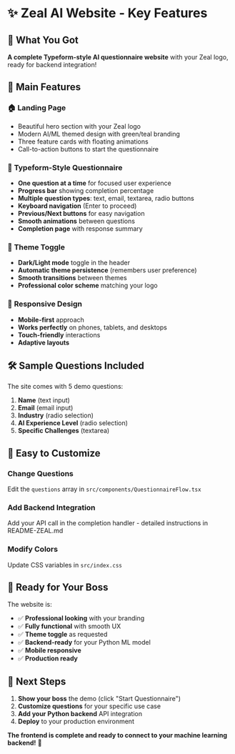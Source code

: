 # ✨ Zeal AI Website - Key Features

## 🎯 What You Got

**A complete Typeform-style AI questionnaire website** with your Zeal logo, ready for backend integration!

## 🌟 Main Features

### 🏠 **Landing Page**
- Beautiful hero section with your Zeal logo
- Modern AI/ML themed design with green/teal branding
- Three feature cards with floating animations
- Call-to-action buttons to start the questionnaire

### 📝 **Typeform-Style Questionnaire**
- **One question at a time** for focused user experience
- **Progress bar** showing completion percentage
- **Multiple question types**: text, email, textarea, radio buttons
- **Keyboard navigation** (Enter to proceed)
- **Previous/Next buttons** for easy navigation
- **Smooth animations** between questions
- **Completion page** with response summary

### 🎨 **Theme Toggle**
- **Dark/Light mode** toggle in the header
- **Automatic theme persistence** (remembers user preference)
- **Smooth transitions** between themes
- **Professional color scheme** matching your logo

### 📱 **Responsive Design**
- **Mobile-first** approach
- **Works perfectly** on phones, tablets, and desktops
- **Touch-friendly** interactions
- **Adaptive layouts**

## 🛠️ Sample Questions Included

The site comes with 5 demo questions:
1. **Name** (text input)
2. **Email** (email input)
3. **Industry** (radio selection)
4. **AI Experience Level** (radio selection)
5. **Specific Challenges** (textarea)

## 🔧 Easy to Customize

### Change Questions
Edit the `questions` array in `src/components/QuestionnaireFlow.tsx`

### Add Backend Integration
Add your API call in the completion handler - detailed instructions in README-ZEAL.md

### Modify Colors
Update CSS variables in `src/index.css`

## 🚀 Ready for Your Boss

The website is:
- ✅ **Professional looking** with your branding
- ✅ **Fully functional** with smooth UX
- ✅ **Theme toggle** as requested
- ✅ **Backend-ready** for your Python ML model
- ✅ **Mobile responsive**
- ✅ **Production ready**

## 🔗 Next Steps

1. **Show your boss** the demo (click "Start Questionnaire")
2. **Customize questions** for your specific use case
3. **Add your Python backend** API integration
4. **Deploy** to your production environment

**The frontend is complete and ready to connect to your machine learning backend!** 🎉